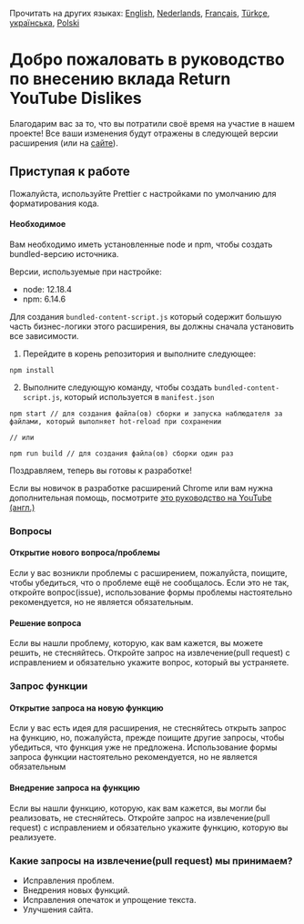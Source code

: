 Прочитать на других языках: [English](CONTRIBUTING.md), [Nederlands](CONTRIBUTINGnl.md), [Français](CONTRIBUTINGfr.md), [Türkçe](CONTRIBUTINGtr.md), [українська](CONTRIBUTINGuk.md), [Polski](CONTRIBUTINGpl.md)


# Добро пожаловать в руководство по внесению вклада Return YouTube Dislikes

Благодарим вас за то, что вы потратили своё время на участие в нашем проекте! Все ваши изменения будут отражены в следующей версии расширения (или на [сайте](https://www.returnyoutubedislike.com/)).

## Приступая к работе

Пожалуйста, используйте Prettier с настройками по умолчанию для форматирования кода.

#### Необходимое

Вам необходимо иметь установленные node и npm, чтобы создать bundled-версию источника.

Версии, используемые при настройке:

- node: 12.18.4
- npm: 6.14.6

Для создания `bundled-content-script.js` который содержит большую часть бизнес-логики этого расширения, вы должны сначала установить все зависимости.

1. Перейдите в корень репозитория и выполните следующее:

```
npm install
```

2. Выполните следующую команду, чтобы создать `bundled-content-script.js`, который используется в `manifest.json`

```
npm start // для создания файла(ов) сборки и запуска наблюдателя за файлами, который выполняет hot-reload при сохранении

// или

npm run build // для создания файла(ов) сборки один раз
```

Поздравляем, теперь вы готовы к разработке!

Если вы новичок в разработке расширений Chrome или вам нужна дополнительная помощь, посмотрите [это руководство на YouTube (англ.)](https://www.youtube.com/watch?v=mdOj6HYE3_0)

### Вопросы

#### Открытие нового вопроса/проблемы

Если у вас возникли проблемы с расширением, пожалуйста, поищите, чтобы убедиться, что о проблеме ещё не сообщалось. Если это не так, откройте вопрос(issue), использование формы проблемы настоятельно рекомендуется, но не является обязательным.

#### Решение вопроса

Если вы нашли проблему, которую, как вам кажется, вы можете решить, не стесняйтесь. Откройте запрос на извлечение(pull request) с исправлением и обязательно укажите вопрос, который вы устраняете.

### Запрос функции

#### Открытие запроса на новую функцию

Если у вас есть идея для расширения, не стесняйтесь открыть запрос на функцию, но, пожалуйста, прежде поищите другие запросы, чтобы убедиться, что функция уже не предложена. Использование формы запроса функции настоятельно рекомендуется, но не является обязательным

#### Внедрение запроса на функцию

Если вы нашли функцию, которую, как вам кажется, вы могли бы реализовать, не стесняйтесь. Откройте запрос на извлечение(pull request) с исправлением и обязательно укажите функцию, которую вы реализуете.

### Какие запросы на извлечение(pull request) мы принимаем?

- Исправления проблем.
- Внедрения новых функций.
- Исправления опечаток и упрощение текста.
- Улучшения сайта.

